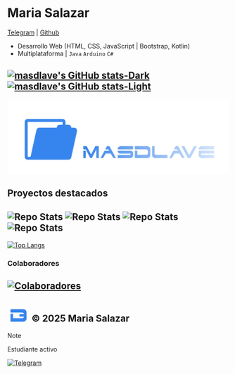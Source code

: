 # Maria Salazar
[Telegram](https://t.me/masdlave) | [Github](https://github.com/masdlave)

- Desarrollo Web (HTML, CSS, JavaScript | Bootstrap, Kotlin)
- Multiplataforma | ```Java``` ```Arduino``` ```C#```

[![masdlave's GitHub stats-Dark](https://github-readme-stats.vercel.app/api?username=masdlave\&show_icons=true\&theme=dark#gh-dark-mode-only)](https://github.com/masdlave/github-readme-stats#responsive-card-theme#gh-dark-mode-only)
[![masdlave's GitHub stats-Light](https://github-readme-stats.vercel.app/api?username=masdlave\&show_icons=true\&theme=default#gh-light-mode-only)](https://github.com/masdlave/github-readme-stats#responsive-card-theme#gh-light-mode-only)
---
![Projects](masdlave-projects.jpg)

## Proyectos destacados
![Repo Stats](https://github-readme-stats.vercel.app/api/pin/?username=masdlave&repo=masdlave&theme=light)
![Repo Stats](https://github-readme-stats.vercel.app/api/pin/?username=masdlave&repo=masdlave&theme=light)
![Repo Stats](https://github-readme-stats.vercel.app/api/pin/?username=masdlave&repo=masdlave&theme=light)
![Repo Stats](https://github-readme-stats.vercel.app/api/pin/?username=masdlave&repo=masdlave&theme=light)
---
[![Top Langs](https://github-readme-stats.vercel.app/api/top-langs/?username=masdlave&layout=donut-vertical)](https://github.com/masdlave/github-readme-stats)
### Colaboradores
[![Colaboradores](https://contrib.rocks/image?repo=masdlave/masdlave)](https://github.com/masdlave/masdlave/graphs/contributors)
---
<img src="masdlave-logo.jpg" alt="Logo" width="50"> © 2025 Maria Salazar
---

> [!NOTE]  
> Estudiante activo

[![Telegram](https://img.shields.io/badge/Telegram-2CA5E0?style=for-the-badge&logo=telegram&logoColor=white)](https://t.me/masdlave)
